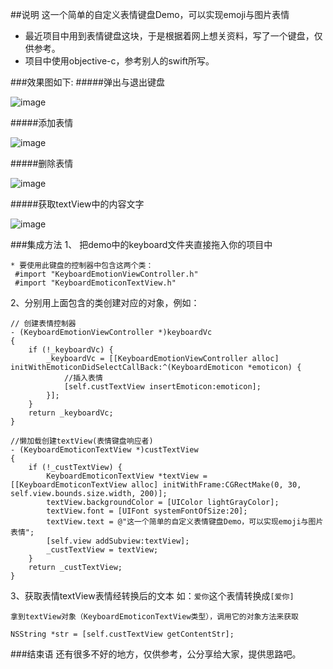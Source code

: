 ##说明
这一个简单的自定义表情键盘Demo，可以实现emoji与图片表情

* 最近项目中用到表情键盘这块，于是根据着网上想关资料，写了一个键盘，仅供参考。
* 项目中使用objective-c，参考别人的swift所写。

###效果图如下: 
#####弹出与退出键盘

  ![image](https://github.com/linxyang/emojiKeyboardDemo/blob/master/screenshots/1.gif)
 
#####添加表情
 
   ![image](https://github.com/linxyang/emojiKeyboardDemo/blob/master/screenshots/2.gif)
 
#####删除表情
 
   ![image](https://github.com/linxyang/emojiKeyboardDemo/blob/master/screenshots/3.gif)
  
#####获取textView中的内容文字
 
   ![image](https://github.com/linxyang/emojiKeyboardDemo/blob/master/screenshots/4.gif)

###集成方法
1、 把demo中的keyboard文件夹直接拖入你的项目中

```
* 要使用此键盘的控制器中包含这两个类：
 #import "KeyboardEmotionViewController.h"
 #import "KeyboardEmoticonTextView.h"
```
2、分别用上面包含的类创建对应的对象，例如：

```
// 创建表情控制器
- (KeyboardEmotionViewController *)keyboardVc
{
    if (!_keyboardVc) {
        _keyboardVc = [[KeyboardEmotionViewController alloc] initWithEmoticonDidSelectCallBack:^(KeyboardEmoticon *emoticon) {
            //插入表情
            [self.custTextView insertEmoticon:emoticon];
        }];
    }
    return _keyboardVc;
}

//懒加载创建textView(表情键盘响应者)
- (KeyboardEmoticonTextView *)custTextView
{
    if (!_custTextView) {
        KeyboardEmoticonTextView *textView = [[KeyboardEmoticonTextView alloc] initWithFrame:CGRectMake(0, 30, self.view.bounds.size.width, 200)];
        textView.backgroundColor = [UIColor lightGrayColor];
        textView.font = [UIFont systemFontOfSize:20];
        textView.text = @"这一个简单的自定义表情键盘Demo，可以实现emoji与图片表情";
        [self.view addSubview:textView];
        _custTextView = textView;
    }
    return _custTextView;
}
```
3、获取表情textView表情经转换后的文本
  如：`爱你`这个表情转换成`[爱你]`
  
  ```
  拿到textView对象（KeyboardEmoticonTextView类型），调用它的对象方法来获取
  
  NSString *str = [self.custTextView getContentStr];
  ```
  
###结束语
还有很多不好的地方，仅供参考，公分享给大家，提供思路吧。
  

